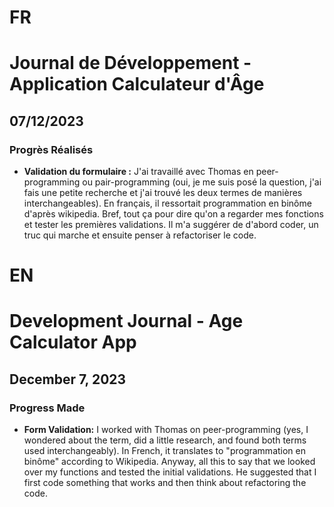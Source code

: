 # FR

# Journal de Développement - Application Calculateur d'Âge

## 07/12/2023

### Progrès Réalisés

- **Validation du formulaire :**
  J'ai travaillé avec Thomas en peer-programming ou pair-programming (oui, je me suis posé la question, j'ai fais une petite recherche et j'ai trouvé les deux termes de manières interchangeables). En français, il ressortait programmation en binôme d'après wikipedia.
  Bref, tout ça pour dire qu'on a regarder mes fonctions et tester les premières validations.
  Il m'a suggérer de d'abord coder, un truc qui marche et ensuite penser à refactoriser le code.

# EN

# Development Journal - Age Calculator App

## December 7, 2023

### Progress Made

- **Form Validation:**
  I worked with Thomas on peer-programming (yes, I wondered about the term, did a little research, and found both terms used interchangeably). In French, it translates to "programmation en binôme" according to Wikipedia.
  Anyway, all this to say that we looked over my functions and tested the initial validations.
  He suggested that I first code something that works and then think about refactoring the code.
